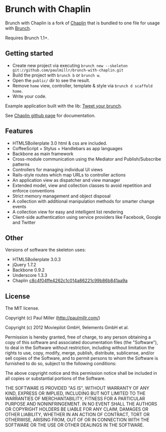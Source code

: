 # Brunch with Chaplin
Brunch with Chaplin is a fork of [Chaplin](https://github.com/moviepilot/chaplin) that is bundled to one file for usage with [Brunch](http://brunch.io).

Requires Brunch 1.1+.

## Getting started
* Create new project via executing `brunch new --skeleton git://github.com/paulmillr/brunch-with-chaplin.git`
* Build the project with `brunch b` or `brunch w`.
* Open the `public/` dir to see the result.
* Remove `home` view, controller, template & style via `brunch d scaffold home`.
* Write your code.

Example application built with the lib: [Tweet your brunch](https://github.com/brunch/twitter).

See [Chaplin github page](https://github.com/moviepilot/chaplin) for
documentation.

## Features
* HTML5Boilerplate 3.0 html & css are included.
* CoffeeScript + Stylus + Handlebars as app languages
* Backbone as main framework
* Cross-module communication using the Mediator and Publish/Subscribe patterns
* Controllers for managing individual UI views
* Rails-style routes which map URLs to controller actions
* An application view as dispatcher and view manager
* Extended model, view and collection classes to avoid repetition and
enforce conventions
* Strict memory management and object disposal
* A collection with additional manipulation methods for smarter change events
* A collection view for easy and intelligent list rendering
* Client-side authentication using service providers like Facebook, Google
and Twitter

## Other
Versions of software the skeleton uses:

* HTML5Boilerplate 3.0.3
* jQuery 1.7.2
* Backbone 0.9.2
* Underscore 1.3.3
* Chaplin [c8c4f04ffe4262c1c014a86221c99b86b841aa9a](https://github.com/moviepilot/chaplin/commit/c8c4f04ffe4262c1c014a86221c99b86b841aa9a)

## License
The MIT license.

Copyright (c) Paul Miller (http://paulmillr.com/)

Copyright (c) 2012 Moviepilot GmbH, 9elements GmbH et al.

Permission is hereby granted, free of charge, to any person obtaining a copy of
this software and associated documentation files (the "Software"), to deal in
the Software without restriction, including without limitation the rights to
use, copy, modify, merge, publish, distribute, sublicense, and/or sell copies
of the Software, and to permit persons to whom the Software is furnished to do
so, subject to the following conditions:

The above copyright notice and this permission notice shall be included in all
copies or substantial portions of the Software.

THE SOFTWARE IS PROVIDED "AS IS", WITHOUT WARRANTY OF ANY KIND, EXPRESS OR
IMPLIED, INCLUDING BUT NOT LIMITED TO THE WARRANTIES OF MERCHANTABILITY,
FITNESS FOR A PARTICULAR PURPOSE AND NONINFRINGEMENT. IN NO EVENT SHALL THE
AUTHORS OR COPYRIGHT HOLDERS BE LIABLE FOR ANY CLAIM, DAMAGES OR OTHER
LIABILITY, WHETHER IN AN ACTION OF CONTRACT, TORT OR OTHERWISE, ARISING FROM,
OUT OF OR IN CONNECTION WITH THE SOFTWARE OR THE USE OR OTHER DEALINGS IN THE
SOFTWARE.
